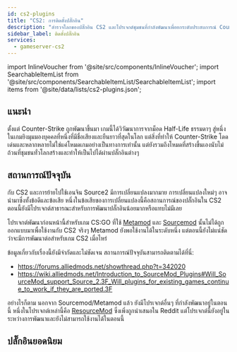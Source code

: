 ```yaml
---
id: cs2-plugins
title: "CS2: การติดตั้งปลั๊กอิน"
description: "สำรวจโลกของปลั๊กอิน CS2 และโปรเจกต์ชุมชนที่กำลังพัฒนาเพื่อยกระดับประสบการณ์ Counter-Strike ของคุณ → เรียนรู้เพิ่มเติมตอนนี้"
sidebar_label: ติดตั้งปลั๊กอิน
services:
  - gameserver-cs2
---
```


import InlineVoucher from '@site/src/components/InlineVoucher';
import SearchableItemList from '@site/src/components/SearchableItemList/SearchableItemList';
import items from '@site/data/lists/cs2-plugins.json';

## แนะนำ

ตั้งแต่ Counter-Strike ถูกพัฒนาขึ้นมา เกมนี้ได้วิวัฒนาการจากม็อด Half-Life ธรรมดาๆ สู่หนึ่งในเกมยิงมุมมองบุคคลที่หนึ่งที่มีชื่อเสียงและยืนยาวที่สุดในโลก แต่สิ่งที่ทำให้ Counter-Strike โดดเด่นและหลากหลายไม่ใช่แค่โหมดเกมอย่างเป็นทางการเท่านั้น แต่ยังรวมถึงโหมดที่สร้างขึ้นเองนับไม่ถ้วนที่ชุมชนทั่วโลกสร้างและทำให้เป็นไปได้ผ่านปลั๊กอินต่างๆ

<InlineVoucher />

## สถานการณ์ปัจจุบัน

กับ CS2 และการย้ายไปใช้เอนจิน Source2 มีการเปลี่ยนแปลงมากมาย การเปลี่ยนแปลงใหม่ๆ อาจนำมาซึ่งทั้งข้อดีและข้อเสีย หนึ่งในข้อเสียของการเปลี่ยนแปลงนี้คือสถานการณ์ของปลั๊กอินใน CS2 ตอนนี้ยังมีโปรเจกต์สาธารณะสำหรับการพัฒนาปลั๊กอินน้อยมากหรือแทบไม่มีเลย

โปรเจกต์พัฒนาก่อนหน้านี้สำหรับเกม CS:GO ที่ใช้ [Metamod](https://www.sourcemm.net/) และ [Sourcemod](https://www.sourcemod.net/) นั้นไม่ได้ถูกออกแบบมาเพื่อใช้งานกับ CS2 จริงๆ Metamod ยังพอใช้งานได้ในระดับหนึ่ง แต่ตอนนี้ยังไม่แน่ชัดว่าจะมีการพัฒนาต่อสำหรับเกม CS2 เมื่อไหร่

ข้อมูลเกี่ยวกับเรื่องนี้ยังมีจำกัดและไม่ชัดเจน สถานการณ์ปัจจุบันสามารถติดตามได้ที่นี่:

- https://forums.alliedmods.net/showthread.php?t=342020
- https://wiki.alliedmods.net/Introduction_to_SourceMod_Plugins#Will_SourceMod_support_Source_2.3F_Will_plugins_for_existing_games_continue_to_work_if_they_are_ported.3F

อย่างไรก็ตาม นอกจาก Sourcemod/Metamod แล้ว ยังมีโปรเจกต์อื่นๆ ที่กำลังพัฒนาอยู่ในตอนนี้ หนึ่งในโปรเจกต์เหล่านี้คือ [ResourceMod](https://resourcemod.net/) ซึ่งเพิ่งถูกนำเสนอใน Reddit แต่โปรเจกต์นี้ยังอยู่ในระหว่างการพัฒนาและยังไม่สามารถใช้งานได้ในตอนนี้


## ปลั๊กอินยอดนิยม

<SearchableItemList items={items} />






<InlineVoucher />